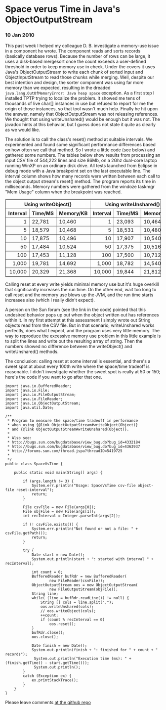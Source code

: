 # Space verus Time in Java's ObjectOutputStream

### 10 Jan 2010

This past week I helped my colleague D. B. investigate a memory-use
issue in a component he wrote.  The component reads and sorts records
(basically database rows). Because the number of rows can be large, it
uses a disk-based mergesort once the count exceeds a user-defined
threshold in order to keep memory use in check.  Under the covers it
uses Java's ObjectOutputStream to write each chunk of sorted input and
ObjectInputStream to read those chunks while merging.  Well,
despite our best intention and design, the sorter component was using
far more memory than we expected, resulting in the dreaded
`java.lang.OutOfMemoryError: Java heap space` exception.  As a first
step I installed TPTP trying to localize the problem.  It showed me
tens of thousands of live char[] instances in use but refused to
report for me the origin of those instances, so that tool wasn't much
help.  Finally he hit upon the answer, namely that ObjectOutputStream
was not releasing references.  We thought that using writeUnshared()
would be enough but it was not.  The javadoc hints at this behavior,
but I guess does not state it quite as clearly as we would like.

The solution is to call the class's reset() method at suitable
intervals.  We experimented and found some significant performance
differences based on how often we call that method.  So I wrote a
little code (see below) and gathered some numbers.  The tables below
show results from processing an input CSV file of 544,222 lines and
size 86Mb, on a 2Ghz dual-core laptop running WinXP on an ordinary
disk drive.  All tests launched from Eclipse in debug mode with a Java
breakpoint set on the last executable line.  The interval column shows
how many records were written between each call to the object output
stream's reset() method.  The program reports its time in
milliseconds.  Memory numbers were gathered from the windoze taskmgr
"Mem Usage" column when the breakpoint was reached.

<table cellspacing="0" cellpadding="2" border="1">
<tr>
<th colspan=3">Using writeObject()</th>
<th colspan=3">Using writeUnshared()</th></tr>
</tr>
<tr>
<th>Interval</th><th>Time/MS</th><th>Memory/KB</th>
<th>Interval</th><th>Time/MS</th><th>Memory/KB</th>
</tr>

<tr>
<td align="right">1</td><td>    22,781</td><td>    10,460</td>
<td align="right">1</td><td>    23,093</td><td>    10,464</td>
</tr>

<tr>
<td align="right">5</td><td>    18,579</td><td> 10,468</td>
<td align="right">5</td><td>    18,531</td><td> 10,480</td>
</tr>

<tr>
<td align="right">10</td><td>    17,875</td><td>    10,496</td>
<td align="right">10</td><td>    17,907</td><td>    10,540</td>
</tr>

<tr>
<td align="right">50</td><td>    17,484</td><td>     10,524</td>
<td align="right">50</td><td>   17,375</td><td>  10,516</td>
</tr>

<tr>
<td align="right">100</td><td>    17,453</td><td> 11,128</td>
<td align="right">100</td><td>    17,500</td><td>    10,712</td>
</tr>

<tr>
<td align="right">1,000</td><td>19,781</td><td>    14,692</td>
<td align="right">1,000</td><td>18,782</td><td> 14,540</td>
</tr>

<tr>
<td align="right">10,000</td><td>20,329</td><td>21,368</td>
<td align="right">10,000</td><td>19,844</td><td>21,812</td>
</tr>
</table>


Calling reset at every write yields minimal memory use but it's huge
overkill that significantly increases the run time.  On the other end,
wait too long to call reset and the memory use blows up the JVM, and
the run time starts increases also (which I really didn't expect).

A person on the Sun forum (see the link in the code) pointed that this
undesired behavior pops up out when the object written out has
references within it.  In my first attempt at this assessment I simply
wrote out String objects read from the CSV file.  But in that
scenario, writeUnshared works perfectly, does what I expect, and the
program uses very little memory.  The way to reproduce the excessive
memory use problem in this little example is to split the lines and
write out the resulting array of string.  Then the numbers showed no
difference between the writeObject() and writeUnshared() methods.

The conclusion: calling reset at some interval is essential, and
there's a sweet spot at about every 100th write where the space/time
tradeoff is reasonable.  I didn't investigate whether the sweet spot
is really at 50 or 150; here's the code if you want to go after that
one. 

```
import java.io.BufferedReader;
import java.io.File;
import java.io.FileOutputStream;
import java.io.FileReader;
import java.io.ObjectOutputStream;
import java.util.Date;

/**
 * Program to measure the space/time tradeoff in performance
 * when using {@link ObjectOutputStream#writeObject(Object)}
 * and {@link ObjectOutputStream#writeUnshared(Object)}.
 * 
 * Also see:
 * http://bugs.sun.com/bugdatabase/view_bug.do?bug_id=4332184
 * http://bugs.sun.com/bugdatabase/view_bug.do?bug_id=4363937
 * http://forums.sun.com/thread.jspa?threadID=5419725
 * 
 */
public class SpaceVsTime {

    public static void main(String[] args) {
        
        if (args.length != 3) {
            System.err.println("Usage: SpaceVsTime csv-file object-file reset-interval");
            return;
        }

        File csvFile = new File(args[0]);
        File objFile = new File(args[1]);
        int recInterval = Integer.parseInt(args[2]);
        
        if (! csvFile.exists()) { 
            System.err.println("Not found or not a file: " + csvFile.getPath());
            return;
        }
        
        try {
            Date start = new Date();
            System.out.println(start + ": started with interval " + recInterval);

            int count = 0;
            BufferedReader bufRdr = new BufferedReader(
                    new FileReader(csvFile));
            ObjectOutputStream oos = new ObjectOutputStream(
                    new FileOutputStream(objFile));
            String line;
            while( (line = bufRdr.readLine()) != null) {
                String [] cols = line.split(",");
                oos.writeUnshared(cols);
                // oos.writeObject(cols);
                ++count;
                if (count % recInterval == 0)
                    oos.reset();
            }
            bufRdr.close();
            oos.close();            
            
            Date finish = new Date();
            System.out.println(finish + ": finished for " + count + " records");
             System.out.println("Execution time (ms): " + (finish.getTime() - start.getTime()));
             System.out.println();
        }
        catch (Exception ex) {
            ex.printStackTrace();
        }
    }
}
```

Please leave comments [at the github repo](https://github.com/chrisinmtown/chrisinmtown.github.io)
